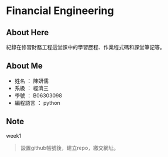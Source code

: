 # Financial Engineering

## About Here   
  紀錄在修習財務工程這堂課中的學習歷程、作業程式碼和課堂筆記等。
    
## About Me 
* 姓名  ： 陳妍儒    
* 系級  ： 經濟三  
* 學號  ： B06303098
* 編程語言  ： python

    

## Note
week1
>設置github帳號後，建立repo，繳交網址。
